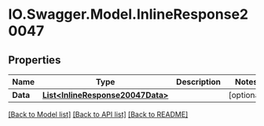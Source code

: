 # IO.Swagger.Model.InlineResponse20047
## Properties

Name | Type | Description | Notes
------------ | ------------- | ------------- | -------------
**Data** | [**List&lt;InlineResponse20047Data&gt;**](InlineResponse20047Data.md) |  | [optional] 

[[Back to Model list]](../README.md#documentation-for-models) [[Back to API list]](../README.md#documentation-for-api-endpoints) [[Back to README]](../README.md)

